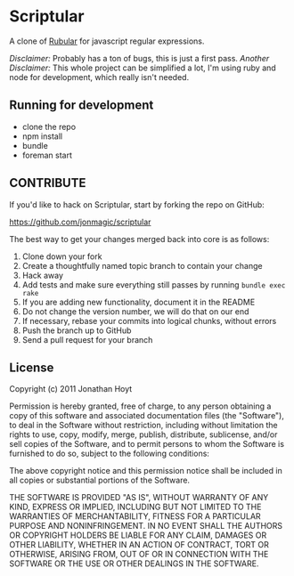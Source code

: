 # Scriptular

A clone of [Rubular](http://rubular.com) for javascript regular expressions.

*Disclaimer:* Probably has a ton of bugs, this is just a first pass.
*Another Disclaimer:* This whole project can be simplified a lot, I'm using ruby and node for development, which really isn't needed.

## Running for development

* clone the repo
* npm install
* bundle
* foreman start


## CONTRIBUTE

If you'd like to hack on Scriptular, start by forking the repo on GitHub:

https://github.com/jonmagic/scriptular

The best way to get your changes merged back into core is as follows:

1. Clone down your fork
1. Create a thoughtfully named topic branch to contain your change
1. Hack away
1. Add tests and make sure everything still passes by running `bundle exec rake`
1. If you are adding new functionality, document it in the README
1. Do not change the version number, we will do that on our end
1. If necessary, rebase your commits into logical chunks, without errors
1. Push the branch up to GitHub
1. Send a pull request for your branch

## License

Copyright (c) 2011 Jonathan Hoyt

Permission is hereby granted, free of charge, to any person obtaining
a copy of this software and associated documentation files (the
"Software"), to deal in the Software without restriction, including
without limitation the rights to use, copy, modify, merge, publish,
distribute, sublicense, and/or sell copies of the Software, and to
permit persons to whom the Software is furnished to do so, subject to
the following conditions:

The above copyright notice and this permission notice shall be
included in all copies or substantial portions of the Software.

THE SOFTWARE IS PROVIDED "AS IS", WITHOUT WARRANTY OF ANY KIND,
EXPRESS OR IMPLIED, INCLUDING BUT NOT LIMITED TO THE WARRANTIES OF
MERCHANTABILITY, FITNESS FOR A PARTICULAR PURPOSE AND
NONINFRINGEMENT. IN NO EVENT SHALL THE AUTHORS OR COPYRIGHT HOLDERS BE
LIABLE FOR ANY CLAIM, DAMAGES OR OTHER LIABILITY, WHETHER IN AN ACTION
OF CONTRACT, TORT OR OTHERWISE, ARISING FROM, OUT OF OR IN CONNECTION
WITH THE SOFTWARE OR THE USE OR OTHER DEALINGS IN THE SOFTWARE.